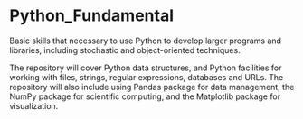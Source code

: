 # Python_Fundamental
Basic skills that necessary to use Python to develop larger programs and libraries, including stochastic and object-oriented techniques.

The repository will cover Python data structures, and Python facilities for working with files, strings, regular expressions, databases and URLs. The repository will also include using Pandas package for data management, the NumPy package for scientific computing, and the Matplotlib package for visualization.
